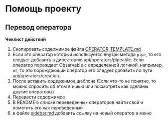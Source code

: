 # Помощь проекту

## Перевод оператора

**Чеклист действий**

1. Скопировать содержимое файла [OPERATOR_TEMPLATE.md](./OPERATOR_TEMPLATE.md)
2. Если это оператор который используется внутри метода `pipe`, то его следует добавить в директорию api/operators/pipeable. Если оператор порождает Observable с определенной логикой, например, `of`, то это порождающий оператор его следует добавить по пути api/operators/creation.
3. После вставить содержимое шаблона (Если что-то не понятно, то можно спросить об этом в ишью или посмотреть как сделаны другие операторы)
4. Перевести содержимое
5. В README в списке переведенных операторов найти свой и пометить его как переведенный
6. в файле [sidebar.md](./sidebar.md) добавить ссылку на новый оператор в меню